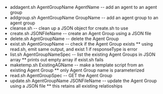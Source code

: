 * addagent.sh AgentGroupName AgentName -- add an agent to an agent group
* addgroup.sh AgentGroupName GroupName -- add an agent group to an agent group
* cleanse.sh -- clean up a JSON object for create.sh to use
* create.sh JSONFileName -- create an Agent Group using a JSON file
* delete.sh AgntGroupName -- delete the Agent Group
* exist.sh AgentGroupName -- check if the Agent Group exists
** using read.sh, emit same output, and exist 1 if responseType is error
* list.sh AgentGroupNameSpec -- list the existing Agent Groups in JSON array
** prints out empty array if exist.sh fails
* maketemp.sh ExistingAGName -- make a template script from an existing Agent Group
** only Agent Group name is parameterized
* read.sh AgentGroupSpec  -- GET the Agent Group
* update.sh AgentGroupName JSONFileName -- update the Agent Group using a JSON file
** this retains all existing relatioships
